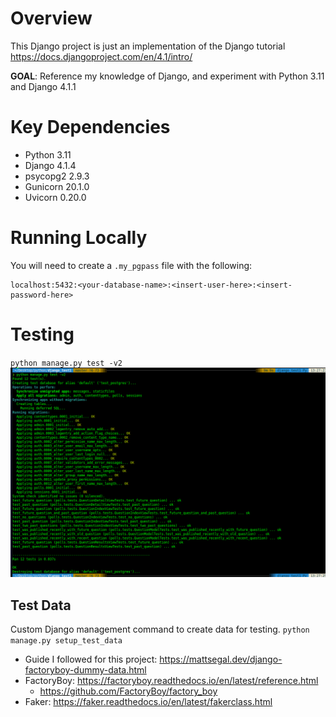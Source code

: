 # Overview
This Django project is just an implementation of the Django tutorial https://docs.djangoproject.com/en/4.1/intro/

**GOAL**: Reference my knowledge of Django, and experiment with Python 3.11 and Django 4.1.1

# Key Dependencies
* Python 3.11
* Django 4.1.4
* psycopg2 2.9.3
* Gunicorn 20.1.0
* Uvicorn 0.20.0

# Running Locally
You will need to create a `.my_pgpass` file with the following:
```text
localhost:5432:<your-database-name>:<insert-user-here>:<insert-password-here>
```

# Testing

`python manage.py test -v2`
![img.png](readme_data/img.png)

## Test Data
Custom Django management command to create data for testing.
`python manage.py setup_test_data`

* Guide I followed for this project:  https://mattsegal.dev/django-factoryboy-dummy-data.html
* FactoryBoy: https://factoryboy.readthedocs.io/en/latest/reference.html
  * https://github.com/FactoryBoy/factory_boy
* Faker: https://faker.readthedocs.io/en/latest/fakerclass.html
